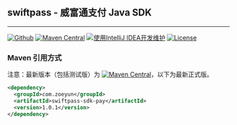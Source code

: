 ## swiftpass - 威富通支付 Java SDK

---------------------------------

[![Github](https://img.shields.io/github/stars/zacat/swiftpass-sdk?logo=github&style=flat)](https://github.com/zacat/swiftpass-sdk)
[![Maven Central](https://img.shields.io/maven-central/v/com.zoeyun/swiftpass-sdk.svg)](http://mvnrepository.com/artifact/com.zoeyun/swiftpass-sdk)
[![使用IntelliJ IDEA开发维护](https://img.shields.io/badge/IntelliJ%20IDEA-提供支持-blue.svg)](https://www.jetbrains.com/?from=swiftpass-sdk)
[![License](https://img.shields.io/badge/License-Apache%202.0-blue.svg)](https://opensource.org/licenses/Apache-2.0)

### Maven 引用方式
注意：最新版本（包括测试版）为  [![Maven Central](https://img.shields.io/maven-central/v/com.zoeyun/swiftpass-sdk.svg)](http://mvnrepository.com/artifact/com.zoeyun/swiftpass-sdk)，以下为最新正式版。

```xml
<dependency>
  <groupId>com.zoeyun</groupId>
  <artifactId>swiftpass-sdk-pay</artifactId>
  <version>1.0.1</version>
</dependency>
```

